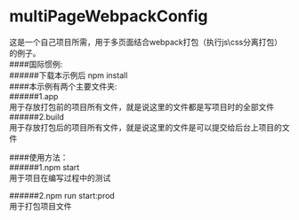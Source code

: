 # multiPageWebpackConfig<br>

这是一个自己项目所需，用于多页面结合webpack打包（执行js\css分离打包）的例子。<br>
####国际惯例:<br>
######下载本示例后 npm install<br>
####本示例有两个主要文件夹:<br>
######1.app<br>
用于存放打包前的项目所有文件，就是说这里的文件都是写项目时的全部文件<br>
######2.build<br>
用于存放打包后的项目所有文件，就是说这里的文件是可以提交给后台上项目的文件<br/>

####使用方法：<br>
######1.npm start<br>
用于项目在编写过程中的测试<br/>

######2.npm run start:prod<br>
用于打包项目文件<br/>

